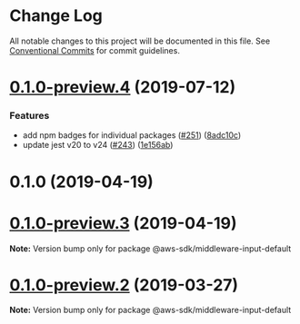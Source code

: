 # Change Log

All notable changes to this project will be documented in this file.
See [Conventional Commits](https://conventionalcommits.org) for commit guidelines.

# [0.1.0-preview.4](https://github.com/aws/aws-sdk-js-v3/compare/@aws-sdk/middleware-input-default@0.1.0-preview.2...@aws-sdk/middleware-input-default@0.1.0-preview.4) (2019-07-12)


### Features

* add npm badges for individual packages ([#251](https://github.com/aws/aws-sdk-js-v3/issues/251)) ([8adc10c](https://github.com/aws/aws-sdk-js-v3/commit/8adc10c))
* update jest v20 to v24 ([#243](https://github.com/aws/aws-sdk-js-v3/issues/243)) ([1e156ab](https://github.com/aws/aws-sdk-js-v3/commit/1e156ab))



# 0.1.0 (2019-04-19)





# [0.1.0-preview.3](https://github.com/aws/aws-sdk-js-v3/compare/@aws-sdk/middleware-input-default@0.1.0-preview.2...@aws-sdk/middleware-input-default@0.1.0-preview.3) (2019-04-19)

**Note:** Version bump only for package @aws-sdk/middleware-input-default

# [0.1.0-preview.2](https://github.com/aws/aws-sdk-js-v3/compare/@aws-sdk/middleware-input-default@0.1.0-preview.1...@aws-sdk/middleware-input-default@0.1.0-preview.2) (2019-03-27)

**Note:** Version bump only for package @aws-sdk/middleware-input-default
